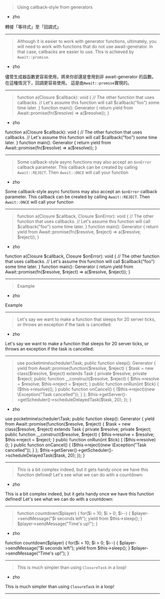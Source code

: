 > Using callback\-style from generators
   * zho

轉接「等待式」至「回調式」

***
> Although it is easier to work with generator functions,
> ultimately, you will need to work with functions that do not use await\-generator\.
> In that case, callbacks are easier to use\.
> This is achieved by `Await::promise`\.
   * zho

儘管生成器函數更容易使用，將來你卻還是會用到非 await\-generator 的函數。
在這種情況下，回調更容易使用。
這是由`Await::promise`實現的。
<!-- TODO: Help wanted -->

***
> function a\(Closure \$callback\)\: void \{&#10;&#9;\/\/ The other function that uses callbacks\.&#10;&#9;\/\/ Let\'s assume this function will call \$callback\(\"foo\"\) some time later\.&#10;\}&#10;&#10;function main\(\)\: Generator \{&#10;&#9;return yield from Await\:\:promise\(fn\(\$resolve\) \=\> a\(\$resolve\)\)\;&#10;\}&#10;
   * zho

function a\(Closure \$callback\)\: void \{&#10;&#9;\/\/ The other function that uses callbacks\.&#10;&#9;\/\/ Let\'s assume this function will call \$callback\(\"foo\"\) some time later\.&#10;\}&#10;&#10;function main\(\)\: Generator \{&#10;&#9;return yield from Await\:\:promise\(fn\(\$resolve\) \=\> a\(\$resolve\)\)\;&#10;\}&#10;

***
> Some callback\-style async functions may also accept an `$onError` callback parameter\.
> This callback can be created by calling `Await::REJECT`\.
> Then `Await::ONCE` will call your function 
   * zho

Some callback\-style async functions may also accept an `$onError` callback parameter\.
This callback can be created by calling `Await::REJECT`\.
Then `Await::ONCE` will call your function 

***
> function a\(Closure \$callback, Closure \$onError\)\: void \{&#10;&#9;\/\/ The other function that uses callbacks\.&#10;&#9;\/\/ Let\'s assume this function will call \$callback\(\"foo\"\) some time later\.&#10;\}&#10;&#10;function main\(\)\: Generator \{&#10;&#9;return yield from Await\:\:promise\(fn\(\$resolve, \$reject\) \=\> a\(\$resolve, \$reject\)\)\;&#10;\}&#10;
   * zho

function a\(Closure \$callback, Closure \$onError\)\: void \{&#10;&#9;\/\/ The other function that uses callbacks\.&#10;&#9;\/\/ Let\'s assume this function will call \$callback\(\"foo\"\) some time later\.&#10;\}&#10;&#10;function main\(\)\: Generator \{&#10;&#9;return yield from Await\:\:promise\(fn\(\$resolve, \$reject\) \=\> a\(\$resolve, \$reject\)\)\;&#10;\}&#10;

***
> Example
   * zho

Example

***
> Let\'s say we want to make a function that sleeps for 20 server ticks,
> or throws an exception if the task is cancelled\:
   * zho

Let\'s say we want to make a function that sleeps for 20 server ticks,
or throws an exception if the task is cancelled\:

***
> use pocketmine\\scheduler\\Task\;&#10;&#10;public function sleep\(\)\: Generator \{&#10;&#9;yield from Await\:\:promise\(function\(\$resolve, \$reject\) \{&#10;&#9;&#9;\$task \= new class\(\$resolve, \$reject\) extends Task \{&#10;&#9;&#9;&#9;private \$resolve\;&#10;&#9;&#9;&#9;private \$reject\;&#10;&#9;&#9;&#9;public function \_\_construct\(\$resolve, \$reject\) \{&#10;&#9;&#9;&#9;&#9;\$this\-\>resolve \= \$resolve\;&#10;&#9;&#9;&#9;&#9;\$this\-\>reject \= \$reject\;&#10;&#9;&#9;&#9;\}&#10;&#9;&#9;&#9;public function onRun\(int \$tick\) \{&#10;&#9;&#9;&#9;&#9;\(\$this\-\>resolve\)\(\)\;&#10;&#9;&#9;&#9;\}&#10;&#9;&#9;&#9;public function onCancel\(\) \{&#10;&#9;&#9;&#9;&#9;\(\$this\-\>reject\)\(new \\Exception\(\"Task cancelled\"\)\)\;&#10;&#9;&#9;&#9;\}&#10;&#9;&#9;\}\;&#10;&#9;&#9;\$this\-\>getServer\(\)\-\>getScheduler\(\)\-\>scheduleDelayedTask\(\$task, 20\)\;&#10;&#9;\}\)\;&#10;\}&#10;
   * zho

use pocketmine\\scheduler\\Task\;&#10;&#10;public function sleep\(\)\: Generator \{&#10;&#9;yield from Await\:\:promise\(function\(\$resolve, \$reject\) \{&#10;&#9;&#9;\$task \= new class\(\$resolve, \$reject\) extends Task \{&#10;&#9;&#9;&#9;private \$resolve\;&#10;&#9;&#9;&#9;private \$reject\;&#10;&#9;&#9;&#9;public function \_\_construct\(\$resolve, \$reject\) \{&#10;&#9;&#9;&#9;&#9;\$this\-\>resolve \= \$resolve\;&#10;&#9;&#9;&#9;&#9;\$this\-\>reject \= \$reject\;&#10;&#9;&#9;&#9;\}&#10;&#9;&#9;&#9;public function onRun\(int \$tick\) \{&#10;&#9;&#9;&#9;&#9;\(\$this\-\>resolve\)\(\)\;&#10;&#9;&#9;&#9;\}&#10;&#9;&#9;&#9;public function onCancel\(\) \{&#10;&#9;&#9;&#9;&#9;\(\$this\-\>reject\)\(new \\Exception\(\"Task cancelled\"\)\)\;&#10;&#9;&#9;&#9;\}&#10;&#9;&#9;\}\;&#10;&#9;&#9;\$this\-\>getServer\(\)\-\>getScheduler\(\)\-\>scheduleDelayedTask\(\$task, 20\)\;&#10;&#9;\}\)\;&#10;\}&#10;

***
> This is a bit complex indeed, but it gets handy once we have this function defined!
> Let\'s see what we can do with a countdown\:
   * zho

This is a bit complex indeed, but it gets handy once we have this function defined!
Let\'s see what we can do with a countdown\:

***
> function countdown\(\$player\) \{&#10;&#9;for\(\$i \= 10\; \$i \> 0\; \$i\-\-\) \{&#10;&#9;&#9;\$player\-\>sendMessage\(\"\$i seconds left\"\)\;&#10;&#9;&#9;yield from \$this\-\>sleep\(\)\;&#10;&#9;\}&#10;&#10;&#9;\$player\-\>sendMessage\(\"Time\'s up!\"\)\;&#10;\}&#10;
   * zho

function countdown\(\$player\) \{&#10;&#9;for\(\$i \= 10\; \$i \> 0\; \$i\-\-\) \{&#10;&#9;&#9;\$player\-\>sendMessage\(\"\$i seconds left\"\)\;&#10;&#9;&#9;yield from \$this\-\>sleep\(\)\;&#10;&#9;\}&#10;&#10;&#9;\$player\-\>sendMessage\(\"Time\'s up!\"\)\;&#10;\}&#10;

***
> This is much simpler than using `ClosureTask` in a loop!
   * zho

This is much simpler than using `ClosureTask` in a loop!

***
